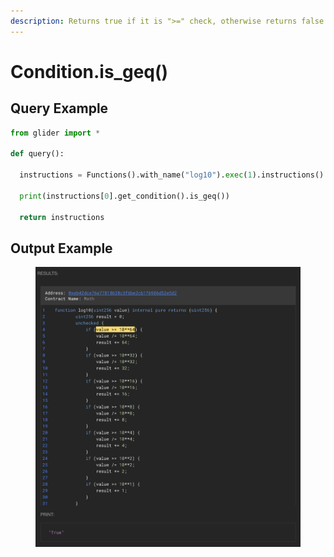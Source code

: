 ```yaml
---
description: Returns true if it is ">=" check, otherwise returns false.
---
```


# Condition.is\_geq()

## Query Example

```python
from glider import *

def query():

  instructions = Functions().with_name("log10").exec(1).instructions().if_instructions().exec(1)

  print(instructions[0].get_condition().is_geq())

  return instructions
```

## Output Example

<figure><img src="../../../../.gitbook/assets/image (217).png" alt=""><figcaption></figcaption></figure>
